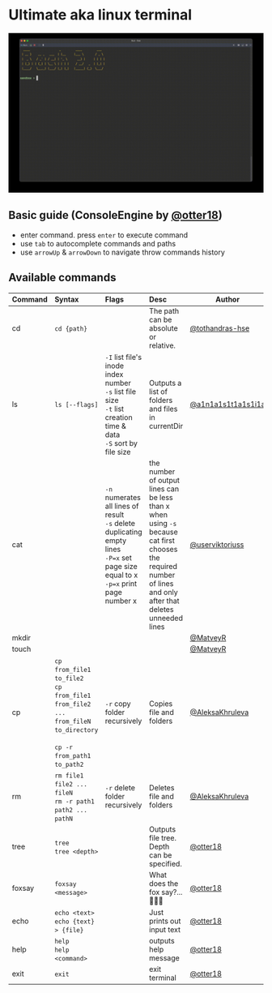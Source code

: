 # Ultimate aka linux terminal

![](imgs/demo.gif)

## Basic guide (ConsoleEngine by [@otter18](https://github.com/otter18))

- enter command. press `enter` to execute command
- use `tab` to autocomplete commands and paths
- use `arrowUp` & `arrowDown` to navigate throw commands history

## Available commands

| **Command** | **Syntax**                                                                                                            | **Flags**                                                                                                                                   | **Desc**                                                                                                                                                        | Author                                                     |
|-------------|:----------------------------------------------------------------------------------------------------------------------|:--------------------------------------------------------------------------------------------------------------------------------------------|:----------------------------------------------------------------------------------------------------------------------------------------------------------------|------------------------------------------------------------|
| cd          | `cd {path}`                                                                                                           |                                                                                                                                             | The path can be absolute or relative.                                                                                                                           | [@tothandras-hse](https://github.com/tothandras-hse)       |
| ls          | `ls [--flags]`                                                                                                                      | `-I` list file's inode index number<br> `-s` list file size<br> `-t` list creation time & data <br> `-S` sort by file size                                                                                                                                           |Outputs a list of folders and files in currentDir                                                                                                                                                                 | [@a1n1a1s1t1a1s1i1a](https://github.com/a1n1a1s1t1a1s1i1a) |
| cat         |                                                                                                                       | `-n` numerates all lines of result<br>`-s` delete duplicating empty lines<br>`-P=x` set page size equal to x<br>`-p=x`  print page number x | the number of output lines can be less than x when using `-s` because cat first chooses the required number of lines and only after that deletes unneeded lines | [@userviktoriuss](https://github.com/userviktoriuss)       |
| mkdir       |                                                                                                                       |                                                                                                                                             |                                                                                                                                                                 | [@MatveyR](https://github.com/MatveyR)                     |
| touch       |                                                                                                                       |                                                                                                                                             |                                                                                                                                                                 | [@MatveyR](https://github.com/MatveyR)                     |
| cp          | `cp from_file1 to_file2`<br>`cp from_file1 from_file2 ... from_fileN to_directory`<br><br>`cp -r from_path1 to_path2` | `-r` copy folder recursively                                                                                                                | Copies file and folders                                                                                                                                         | [@AleksaKhruleva](https://github.com/AleksaKhruleva)       |
| rm          | `rm file1 file2 ... fileN`<br>`rm -r path1 path2 ... pathN`                                                           | `-r` delete folder recursively                                                                                                              | Deletes file and folders                                                                                                                                        | [@AleksaKhruleva](https://github.com/AleksaKhruleva)       |
| tree        | `tree`<br>`tree <depth>`                                                                                              |                                                                                                                                             | Outputs file tree. Depth can be specified.                                                                                                                      | [@otter18](https://github.com/otter18)                     |
| foxsay      | `foxsay <message>`                                                                                                    |                                                                                                                                             | What does the fox say?... 🎵🎵🎵                                                                                                                                | [@otter18](https://github.com/otter18)                     |
| echo        | `echo <text>`<br>`echo {text} > {file}`                                                                               |                                                                                                                                             | Just prints out input text                                                                                                                                      | [@otter18](https://github.com/otter18)                     |
| help        | `help`<br>`help <command>`                                                                                            |                                                                                                                                             | outputs help message                                                                                                                                            | [@otter18](https://github.com/otter18)                     |
| exit        | `exit`                                                                                                                |                                                                                                                                             | exit terminal                                                                                                                                                   | [@otter18](https://github.com/otter18)                     |
